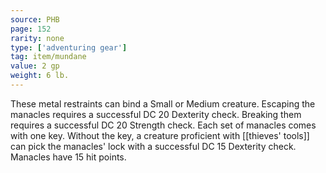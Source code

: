 ```yaml
---
source: PHB
page: 152
rarity: none
type: ['adventuring gear']
tag: item/mundane
value: 2 gp
weight: 6 lb.
---
```


These metal restraints can bind a Small or Medium creature. Escaping the manacles requires a successful DC 20 Dexterity check. Breaking them requires a successful DC 20 Strength check. Each set of manacles comes with one key. Without the key, a creature proficient with [[thieves' tools]] can pick the manacles' lock with a successful DC 15 Dexterity check. Manacles have 15 hit points.

